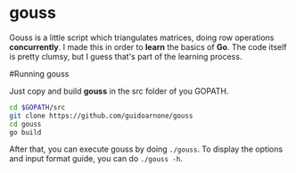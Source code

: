 # gouss

Gouss is a little script which triangulates matrices, doing row operations **concurrently**. I made this in order to **learn** the basics of **Go**. The code itself is pretty clumsy, but I guess that's part of the learning process. 

#Running gouss

Just copy and build **gouss** in the src folder of you GOPATH.

```bash
cd $GOPATH/src
git clone https://github.com/guidoarnone/gouss
cd gouss
go build
```

After that, you can execute gouss by doing ```./gouss```. To display the options and input format guide, you can do ```./gouss -h```.
